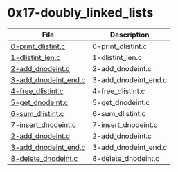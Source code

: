 # 0x17-doubly_linked_lists

| File      | Description |
| ----------- | ----------- |
| [0-print_dlistint.c](./0-print_dlistint.c) | 0-print_dlistint.c |
| [1-dlistint_len.c](./1-dlistint_len.c) | 1-dlistint_len.c |
| [2-add_dnodeint.c](./2-add_dnodeint.c) | 2-add_dnodeint.c |
| [3-add_dnodeint_end.c](./3-add_dnodeint_end.c) | 3-add_dnodeint_end.c |
| [4-free_dlistint.c](./4-free_dlistint.c) | 4-free_dlistint.c |
| [5-get_dnodeint.c](./5-get_dnodeint.c) | 5-get_dnodeint.c |
| [6-sum_dlistint.c](./6-sum_dlistint.c) | 6-sum_dlistint.c |
| [7-insert_dnodeint.c](./7-insert_dnodeint.c) | 7-insert_dnodeint.c |
| [2-add_dnodeint.c](./2-add_dnodeint.c) | 2-add_dnodeint.c |
| [3-add_dnodeint_end.c](./3-add_dnodeint_end.c) | 3-add_dnodeint_end.c |
| [8-delete_dnodeint.c](./8-delete_dnodeint.c) | 8-delete_dnodeint.c |
